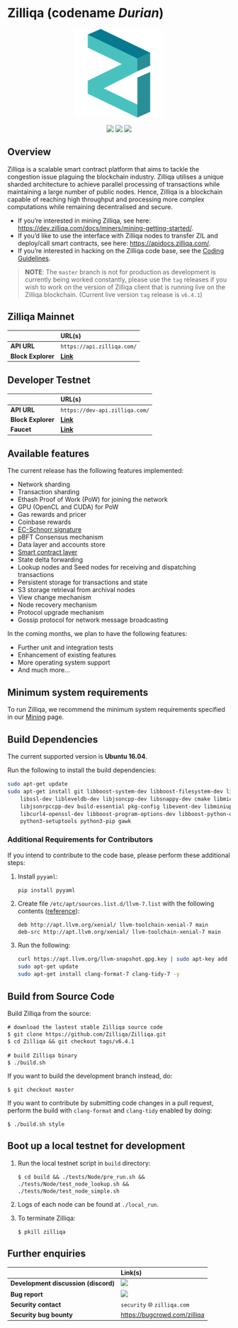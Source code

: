 # Zilliqa (codename _Durian_)

<p align="center">
    <img src="https://github.com/Zilliqa/Zilliqa/blob/master/img/zilliqa-logo-color.png" width="200" height="200">
</p>

<p align="center">
    <a href="https://travis-ci.com/Zilliqa/Zilliqa" target="_blank"><img src="https://travis-ci.com/Zilliqa/Zilliqa.svg?branch=master" /></a>
    <a href="https://codecov.io/gh/Zilliqa/Zilliqa" target="_blank"><img src="https://codecov.io/gh/Zilliqa/Zilliqa/branch/master/graph/badge.svg" /></a>
    <a href="https://github.com/Zilliqa/zilliqa/blob/master/LICENSE" target="_blank"><img src="https://img.shields.io/badge/license-GPL%20v3-green.svg" /></a>
</p>

## Overview

Zilliqa is a scalable smart contract platform that aims to tackle the congestion issue plaguing the blockchain industry. Zilliqa utilises a unique sharded architecture to achieve parallel processing of transactions while maintaining a large number of public nodes. Hence, Zilliqa is a blockchain capable of reaching high throughput and processing more complex computations while remaining decentralised and secure.

* If you’re interested in mining Zilliqa, see here: https://dev.zilliqa.com/docs/miners/mining-getting-started/.
* If you’d like to use the interface with Zilliqa nodes to transfer ZIL and deploy/call smart contracts, see here: https://apidocs.zilliqa.com/.
* If you’re interested in hacking on the Zilliqa code base, see the [Coding Guidelines](https://github.com/Zilliqa/Zilliqa/wiki/Coding-Guidelines).

> **NOTE**: The `master` branch is not for production as development is currently being worked constantly, please use the `tag` releases if you wish to work on the version of Zilliqa client that is running live on the Zilliqa blockchain. (Current live version `tag` release is `v6.4.1`)

## Zilliqa Mainnet

|          | URL(s) |
|:---------|:-------|
| **API URL** | `https://api.zilliqa.com/` |
| **Block Explorer** | [**Link**](https://viewblock.io/zilliqa) |

## Developer Testnet

|          | URL(s) |
|:---------|:-------|
| **API URL** | `https://dev-api.zilliqa.com/` |
| **Block Explorer** | [**Link**](https://dev-explorer.zilliqa.com) |
| **Faucet** | [**Link**](https://dev-wallet.zilliqa.com) |

## Available features

The current release has the following features implemented:

* Network sharding
* Transaction sharding
* Ethash Proof of Work (PoW) for joining the network
* GPU (OpenCL and CUDA) for PoW
* Gas rewards and pricer
* Coinbase rewards
* [EC-Schnorr signature](https://en.wikipedia.org/wiki/Schnorr_signature)
* pBFT Consensus mechanism
* Data layer and accounts store
* [Smart contract layer](https://scilla.readthedocs.io)
* State delta forwarding
* Lookup nodes and Seed nodes for receiving and dispatching transactions
* Persistent storage for transactions and state
* S3 storage retrieval from archival nodes
* View change mechanism
* Node recovery mechanism
* Protocol upgrade mechanism
* Gossip protocol for network message broadcasting

In the coming months, we plan to have the following features:

* Further unit and integration tests
* Enhancement of existing features
* More operating system support
* And much more...

## Minimum system requirements

To run Zilliqa, we recommend the minimum system requirements specified in our [Mining](https://github.com/Zilliqa/Zilliqa/wiki/Mining#hardware-requirement) page.

## Build Dependencies

The current supported version is **Ubuntu 16.04**.

Run the following to install the build dependencies:

```bash
sudo apt-get update
sudo apt-get install git libboost-system-dev libboost-filesystem-dev libboost-test-dev \
    libssl-dev libleveldb-dev libjsoncpp-dev libsnappy-dev cmake libmicrohttpd-dev \
    libjsonrpccpp-dev build-essential pkg-config libevent-dev libminiupnpc-dev \
    libcurl4-openssl-dev libboost-program-options-dev libboost-python-dev python3-dev \
    python3-setuptools python3-pip gawk
```

### Additional Requirements for Contributors

If you intend to contribute to the code base, please perform these additional steps:

1. Install `pyyaml`:

    ```bash
    pip install pyyaml
    ```

1. Create file `/etc/apt/sources.list.d/llvm-7.list` with the following contents ([reference](https://apt.llvm.org/)):

    ```
    deb http://apt.llvm.org/xenial/ llvm-toolchain-xenial-7 main
    deb-src http://apt.llvm.org/xenial/ llvm-toolchain-xenial-7 main
    ```

1. Run the following:

    ```bash
    curl https://apt.llvm.org/llvm-snapshot.gpg.key | sudo apt-key add -
    sudo apt-get update
    sudo apt-get install clang-format-7 clang-tidy-7 -y
    ```

## Build from Source Code

Build Zilliqa from the source:

```shell
# download the lastest stable Zilliqa source code
$ git clone https://github.com/Zilliqa/Zilliqa.git
$ cd Zilliqa && git checkout tags/v6.4.1

# build Zilliqa binary
$ ./build.sh
```

If you want to build the development branch instead, do:

```shell
$ git checkout master
```

If you want to contribute by submitting code changes in a pull request, perform the build with `clang-format` and `clang-tidy` enabled by doing:

```shell
$ ./build.sh style
```

## Boot up a local testnet for development

1. Run the local testnet script in `build` directory:

    ```shell
    $ cd build && ./tests/Node/pre_run.sh && ./tests/Node/test_node_lookup.sh && ./tests/Node/test_node_simple.sh
    ```

2. Logs of each node can be found at `./local_run`.

3. To terminate Zilliqa:

    ```shell
    $ pkill zilliqa
    ```

## Further enquiries

|          | Link(s) |
|:---------|:-------|
| **Development discussion (discord)** | <a href="https://discord.gg/XMRE9tt" target="_blank"><img src="https://img.shields.io/discord/370992535725932544.svg" /></a> |
| **Bug report** | <a href="https://github.com/Zilliqa/zilliqa/issues" target="_blank"><img src="https://img.shields.io/github/issues/Zilliqa/zilliqa.svg" /></a> |
| **Security contact** | `security` :globe_with_meridians: `zilliqa.com` |
| **Security bug bounty** | https://bugcrowd.com/zilliqa |
